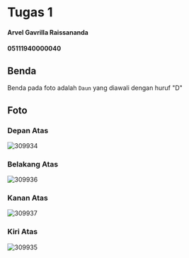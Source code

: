 # Tugas 1

#### Arvel Gavrilla Raissananda
#### 05111940000040

## Benda
Benda pada foto adalah ```Daun``` yang diawali dengan huruf "D"

## Foto

### Depan Atas
![309934](https://user-images.githubusercontent.com/72689610/135843847-fba1440f-5da7-4556-98d1-edbf824fe136.jpg)

### Belakang Atas
![309936](https://user-images.githubusercontent.com/72689610/135843902-84cd51a4-8a1a-477c-ac23-48f18b3d329a.jpg)

### Kanan Atas
![309937](https://user-images.githubusercontent.com/72689610/135843954-4fe51c11-3336-4d55-b819-248a0b45aaac.jpg)

### Kiri Atas
![309935](https://user-images.githubusercontent.com/72689610/135843966-7c439708-9ec1-4a77-8fd9-ef9946428276.jpg)
